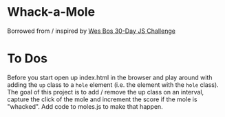 # Whack-a-Mole
Borrowed from / inspired by [Wes Bos 30-Day JS Challenge](https://github.com/wesbos/JavaScript30/tree/master/30%20-%20Whack%20A%20Mole)

# To Dos
Before you start open up index.html in the browser and play around with adding the `up` class to a `hole` element (i.e. the element with the `hole` class). The goal of this project is to add / remove the up class on an interval, capture the click of the mole and increment the score if the mole is "whacked". Add code to moles.js to make that happen.

